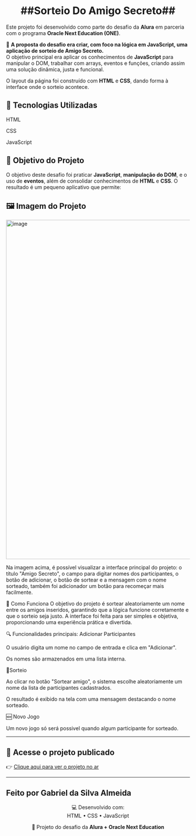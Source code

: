 <h1 align="center"> ##Sorteio Do Amigo Secreto## </h1>

Este projeto foi desenvolvido como parte do desafio da **Alura** em parceria com o programa **Oracle Next Education (ONE)**.

🎯 **A proposta do desafio era criar, com foco na lógica em JavaScript, uma aplicação de sorteio de Amigo Secreto.**  
O objetivo principal era aplicar os conhecimentos de **JavaScript** para manipular o DOM, trabalhar com arrays, eventos e funções, criando assim uma solução dinâmica, justa e funcional. 

O layout da página foi construído com **HTML** e **CSS**, dando forma à interface onde o sorteio acontece.

## 🚀 Tecnologias Utilizadas

HTML

CSS

JavaScript


## 🎯 Objetivo do Projeto

O objetivo deste desafio foi praticar **JavaScript**, **manipulação do DOM**, e o uso de **eventos**, além de consolidar conhecimentos de **HTML** e **CSS**. O resultado é um pequeno aplicativo que permite:


## 🖼️ Imagem do Projeto

<img width="1920" height="928" alt="image" src="https://github.com/user-attachments/assets/731f1821-cf1e-4b38-8d6d-b5d3ebd54445" />



Na imagem acima, é possível visualizar a interface principal do projeto: o título "Amigo Secreto", o campo para digitar nomes dos participantes, o botão de adicionar, o botão de sortear e a mensagem com o nome sorteado, também foi adicionador um botão para recomeçar mais facilmente.

🧠 Como Funciona
O objetivo do projeto é sortear aleatoriamente um nome entre os amigos inseridos, garantindo que a lógica funcione corretamente e que o sorteio seja justo. A interface foi feita para ser simples e objetiva, proporcionando uma experiência prática e divertida.

🔍 Funcionalidades principais:
Adicionar Participantes

O usuário digita um nome no campo de entrada e clica em "Adicionar".

Os nomes são armazenados em uma lista interna.

🎉Sorteio

Ao clicar no botão "Sortear amigo", o sistema escolhe aleatoriamente um nome da lista de participantes cadastrados.

O resultado é exibido na tela com uma mensagem destacando o nome sorteado.

🆕 Novo Jogo

Um novo jogo só será possivel quando algum participante for sorteado.

---
## 🔗 Acesse o projeto publicado

👉 [Clique aqui para ver o projeto no ar]()

---

## Feito por Gabriel da Silva Almeida

<div align="center">

💻 Desenvolvido com:  
HTML • CSS • JavaScript  

🚀 Projeto do desafio da **Alura + Oracle Next Education**

